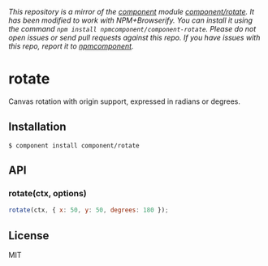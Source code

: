 *This repository is a mirror of the [component](http://component.io) module [component/rotate](http://github.com/component/rotate). It has been modified to work with NPM+Browserify. You can install it using the command `npm install npmcomponent/component-rotate`. Please do not open issues or send pull requests against this repo. If you have issues with this repo, report it to [npmcomponent](https://github.com/airportyh/npmcomponent).*

# rotate

  Canvas rotation with origin support, expressed in radians or degrees.

## Installation

    $ component install component/rotate

## API

### rotate(ctx, options)

```js
rotate(ctx, { x: 50, y: 50, degrees: 180 });
```

## License

  MIT
